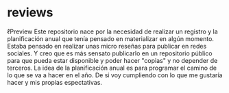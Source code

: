 # reviews
ℓPreview
Este repositorio nace por la necesidad de realizar un registro y la planificación anual que tenía pensado en materializar en algún momento.
Estaba pensado en realizar unas micro reseñas para publicar en redes sociales. Y creo que es más sensato publicarlo en un repositorio público para que pueda estar disponible y poder hacer "copias" y no depender de terceros.
La idea de la planificación anual es para programar el camino de lo que se va a hacer en el año. De si voy cumpliendo con lo que me gustaría hacer y mis propias espectativas.
